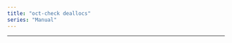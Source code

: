 ```yaml
---
title: "oct-check deallocs"
series: "Manual"
---
```




---------------------------------------------
